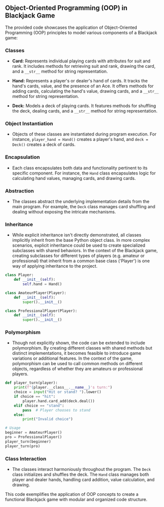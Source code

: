 ## Object-Oriented Programming (OOP) in Blackjack Game

The provided code showcases the application of Object-Oriented Programming (OOP) principles to model various components of a Blackjack game:

### Classes

- **Card:** Represents individual playing cards with attributes for suit and rank. It includes methods for retrieving suit and rank, drawing the card, and a `__str__` method for string representation.

- **Hand:** Represents a player's or dealer's hand of cards. It tracks the hand's cards, value, and the presence of an Ace. It offers methods for adding cards, calculating the hand's value, drawing cards, and a `__str__` method for string representation.

- **Deck:** Models a deck of playing cards. It features methods for shuffling the deck, dealing cards, and a `__str__` method for string representation.

### Object Instantiation

- Objects of these classes are instantiated during program execution. For instance, `player_hand = Hand()` creates a player's hand, and `deck = Deck()` creates a deck of cards.

### Encapsulation

- Each class encapsulates both data and functionality pertinent to its specific component. For instance, the `Hand` class encapsulates logic for calculating hand values, managing cards, and drawing cards.

### Abstraction

- The classes abstract the underlying implementation details from the main program. For example, the `Deck` class manages card shuffling and dealing without exposing the intricate mechanisms.

### Inheritance

- While explicit inheritance isn't directly demonstrated, all classes implicitly inherit from the base Python object class. In more complex scenarios, explicit inheritance could be used to create specialized subclasses with shared behaviors. In the context of the Blackjack game, creating subclasses for different types of players (e.g. amateur or professional) that inherit from a common base class ('Player') is one way of applying inheritance to the project.

````python
class Player:
    def __init__(self):
        self.hand = Hand()

class AmateurPlayer(Player):
    def __init__(self):
        super().__init__()

class ProfessionalPlayer(Player):
    def __init__(self):
        super().__init__()
````

### Polymorphism

- Though not explicitly shown, the code can be extended to include polymorphism. By creating different classes with shared methods but distinct implementations, it becomes feasible to introduce game variations or additional features. In the context of the game, polymorphism can be used to call common methods on different objects, regardless of whether they are amateurs or professional players.

````python
def player_turn(player):
    print(f"{player.__class__.__name__}'s turn:")
    choice = input("Hit or stand? ").lower()
    if choice == "hit":
        player.hand.card_add(deck.deal())
    elif choice == "stand":
        pass  # Player chooses to stand
    else:
        print("Invalid choice")

# Usage
beginner = AmateurPlayer()
pro = ProfessionalPlayer()
player_turn(beginner)
player_turn(pro)

````

### Class Interaction

- The classes interact harmoniously throughout the program. The `Deck` class initializes and shuffles the deck. The `Hand` class manages both player and dealer hands, handling card addition, value calculation, and drawing.

This code exemplifies the application of OOP concepts to create a functional Blackjack game with modular and organized code structure.
